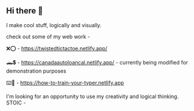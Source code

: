 ## Hi there 👋

I make cool stuff, logically and visually. 

check out some of my web work - 

❌⭕️ - https://twistedtictactoe.netlify.app/

🛻💲 - https://canadaautoloancal.netlify.app/ - currently being modified for demonstration purposes

⌨️🐲 - https://how-to-train-your-typer.netlify.app

I'm looking for an opportunity to use my creativity and logical thinking. STOIC -

<span>
<article>
<figure>
<div></div>
<div></div>
<div></div>
<div></div>
</figure>
<figure>
<div></div>
<div></div>
<div></div>
<div></div>
</figure>
<figure>
<div></div>
<div></div>
<div></div>
<div></div>
</figure>
<figure>
<div></div>
<div></div>
<div></div>
<div></div>
</figure>
</article>

<article class="what">
<figure>
<div></div>
<div></div>
<div></div>
<div></div>
</figure>
<figure>
<div></div>
<div></div>
<div></div>
<div></div>
</figure>
<figure>
<div></div>
<div></div>
<div></div>
<div></div>
</figure>
<figure>
<div></div>
<div></div>
<div></div>
<div></div>
</figure>
</article>
</span>

<!--
**Exoticbluebear/Exoticbluebear** is a ✨ _special_ ✨ repository because its `README.md` (this file) appears on your GitHub profile.

Here are some ideas to get you started:

- 🔭 I’m currently working on ...
- 🌱 I’m currently learning ...
- 👯 I’m looking to collaborate on ...
- 🤔 I’m looking for help with ...
- 💬 Ask me about ...
- 📫 How to reach me: ...
- 😄 Pronouns: ...
- ⚡ Fun fact: ...
-->
